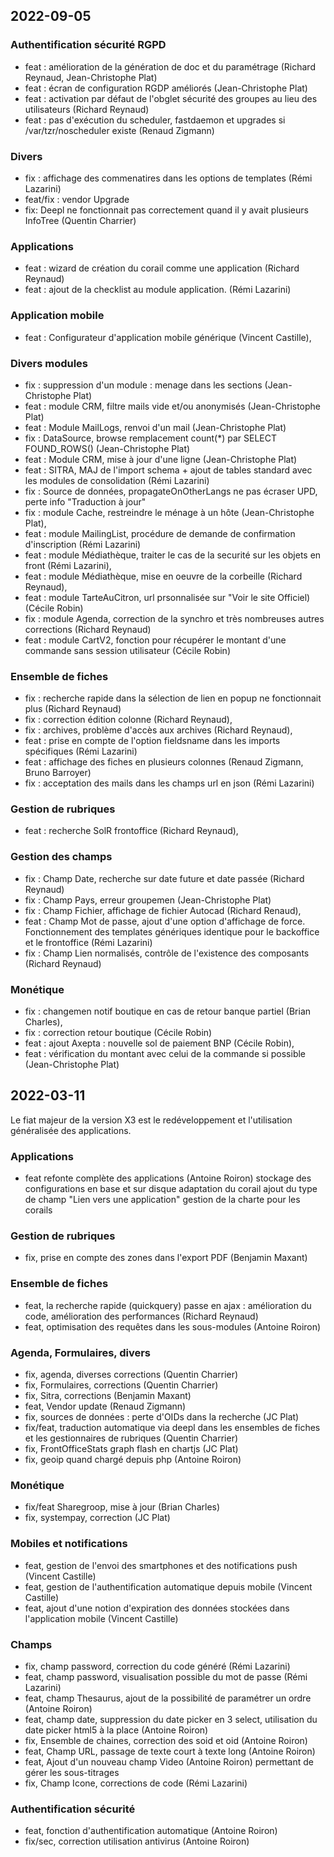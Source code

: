## 2022-09-05

### Authentification sécurité RGPD

* feat : amélioration de la génération de doc et du paramétrage (Richard Reynaud, Jean-Christophe Plat)
* feat : écran de configuration RGDP améliorés (Jean-Christophe Plat)
* feat : activation par défaut de l'obglet sécurité des groupes au lieu des utilisateurs (Richard Reynaud)
* feat : pas d'exécution du scheduler, fastdaemon et upgrades si /var/tzr/noscheduler existe (Renaud Zigmann)

### Divers

* fix : affichage des commenatires dans les options de templates (Rémi Lazarini)
* feat/fix : vendor Upgrade
* fix: Deepl ne fonctionnait pas correctement quand il y avait plusieurs InfoTree (Quentin Charrier)

### Applications

* feat : wizard de création du corail comme une application (Richard Reynaud)
* feat : ajout de la checklist au module application. (Rémi Lazarini)

### Application mobile

* feat : Configurateur d'application mobile générique (Vincent Castille),

### Divers modules

* fix : suppression d'un module : menage dans les sections (Jean-Christophe Plat)
* feat : module CRM, filtre mails vide et/ou anonymisés (Jean-Christophe Plat)
* feat : Module MailLogs, renvoi d'un mail (Jean-Christophe Plat)
* fix : DataSource, browse remplacement count(*) par SELECT FOUND_ROWS() (Jean-Christophe Plat)
* feat : Module CRM,  mise à jour d'une ligne (Jean-Christophe Plat)
* feat : SITRA, MAJ de l'import schema + ajout de tables standard avec les modules de consolidation (Rémi Lazarini)
* fix : Source de données, propagateOnOtherLangs ne pas écraser UPD, perte info "Traduction à jour"
* fix : module Cache, restreindre le ménage à un hôte (Jean-Christophe Plat),
* feat : module MailingList, procédure de demande de confirmation d'inscription (Rémi Lazarini)
* feat : module Médiathèque, traiter le cas de la securité sur les objets en front (Rémi Lazarini),
* feat : module Médiathèque, mise en oeuvre de la corbeille (Richard Reynaud),
* feat : module TarteAuCitron, url prsonnalisée sur "Voir le site Officiel) (Cécile Robin)
* fix : module Agenda, correction de la synchro et très nombreuses autres corrections (Richard Reynaud)
* feat : module CartV2, fonction pour récupérer le montant d'une commande sans session utilisateur (Cécile Robin)

### Ensemble de fiches

* fix : recherche rapide dans la sélection de lien en popup ne fonctionnait plus (Richard Reynaud)
* fix : correction édition colonne (Richard Reynaud),
* fix : archives, problème d'accès aux archives (Richard Reynaud),
* feat : prise en compte de l'option fieldsname dans les imports spécifiques (Rémi Lazarini)
* feat : affichage des fiches en plusieurs colonnes (Renaud Zigmann, Bruno Barroyer)
* fix : acceptation des mails dans les champs url en json (Rémi Lazarini)

### Gestion de rubriques

* feat : recherche SolR frontoffice (Richard Reynaud),

### Gestion des champs

* fix : Champ Date, recherche sur date future et date passée (Richard Reynaud)
* fix : Champ Pays, erreur groupemen (Jean-Christophe Plat)
* fix : Champ Fichier, affichage de fichier Autocad (Richard Renaud),
* feat : Champ Mot de passe, ajout d'une option d'affichage de force. Fonctionnement des templates génériques identique pour le backoffice et le frontoffice (Rémi Lazarini)
* fix : Champ Lien normalisés, contrôle de l'existence des composants (Richard Reynaud)


### Monétique

* fix : changemen notif boutique en cas de retour banque partiel (Brian Charles),
* fix : correction retour boutique (Cécile Robin)
* feat : ajout Axepta : nouvelle sol de paiement BNP (Cécile Robin),
* feat : vérification du montant avec celui de la commande si possible (Jean-Christophe Plat)

## 2022-03-11

Le fiat majeur de la version X3 est le redéveloppement et
l'utilisation généralisée des applications. 

### Applications

* feat refonte complète des applications (Antoine Roiron)
  stockage des configurations en base et sur disque
  adaptation du corail
  ajout du type de champ "Lien vers une application"
  gestion de la charte pour les corails

### Gestion de rubriques

* fix, prise en compte des zones dans l'export PDF (Benjamin Maxant)

### Ensemble de fiches

* feat, la recherche rapide (quickquery) passe en ajax : amélioration
  du code, amélioration des performances (Richard Reynaud)
* feat, optimisation des requêtes dans les sous-modules (Antoine Roiron)

### Agenda, Formulaires, divers

* fix, agenda, diverses corrections (Quentin Charrier)
* fix, Formulaires, corrections (Quentin Charrier)
* fix, Sitra, corrections (Benjamin Maxant)
* feat, Vendor update (Renaud Zigmann)
* fix, sources de données : perte d'OIDs dans la recherche (JC Plat)
* fix/feat, traduction automatique via deepl dans les ensembles de
  fiches et les gestionnaires de rubriques (Quentin Charrier)
* fix, FrontOfficeStats graph flash en chartjs (JC Plat)
* fix, geoip quand chargé depuis php (Antoine Roiron)

### Monétique

* fix/feat Sharegroop, mise à jour (Brian Charles)
* fix, systempay, correction (JC Plat)

### Mobiles et notifications

* feat, gestion de l'envoi des smartphones et des notifications push
  (Vincent Castille)
* feat, gestion de l'authentification automatique depuis mobile
  (Vincent Castille)
* feat, ajout d'une notion d'expiration des données stockées dans
  l'application mobile (Vincent Castille)  

### Champs

* fix, champ password, correction du code généré (Rémi Lazarini)
* feat, champ password, visualisation possible du mot de passe (Rémi
  Lazarini)
* feat, champ Thesaurus, ajout de la possibilité de paramétrer un
  ordre (Antoine Roiron)
* feat, champ date, suppression du date picker en 3 select,
  utilisation du date picker html5 à la place (Antoine Roiron)
* fix, Ensemble de chaines, correction des soid et oid (Antoine
  Roiron)
* feat, Champ URL, passage de texte court à texte long (Antoine
  Roiron)
* feat, Ajout d'un nouveau champ Video (Antoine Roiron) permettant de
  gérer les sous-titrages
* fix, Champ Icone, corrections de code (Rémi Lazarini)

### Authentification sécurité

* feat, fonction d'authentification automatique (Antoine Roiron)
* fix/sec, correction utilisation antivirus (Antoine Roiron)



